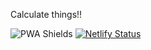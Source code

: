 Calculate things!!

![PWA Shields](https://www.pwa-shields.com/1.0.0/series/classic/white/gray.svg)
[![Netlify Status](https://api.netlify.com/api/v1/badges/0a83648d-9b91-4d16-9afe-b3b49506e709/deploy-status)](https://app.netlify.com/sites/gallant-calculator/deploys)
